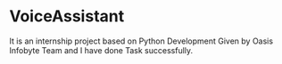 # VoiceAssistant
It is an internship project based on Python Development Given by Oasis Infobyte Team and I have done Task successfully.
